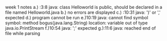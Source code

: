 week 1 notes
a.) :3:8
java: class Helloworld is public, should be declared in a file named Helloworld.java
b.) no errors are displayed
c.) :10:31
java: ')' or ',' expected
d.) program cannot be run
e.)10:19
java: cannot find symbol
symbol:   method bogus(java.lang.String)
location: variable out of type java.io.PrintStream
f.)10:54
java: ';' expected
g.):11:6
java: reached end of file while parsing